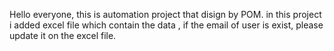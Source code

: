 Hello everyone, this is automation project that disign by POM.
in this project i added excel file which contain the data ,  if the email of user is exist, please update it on the excel file.
